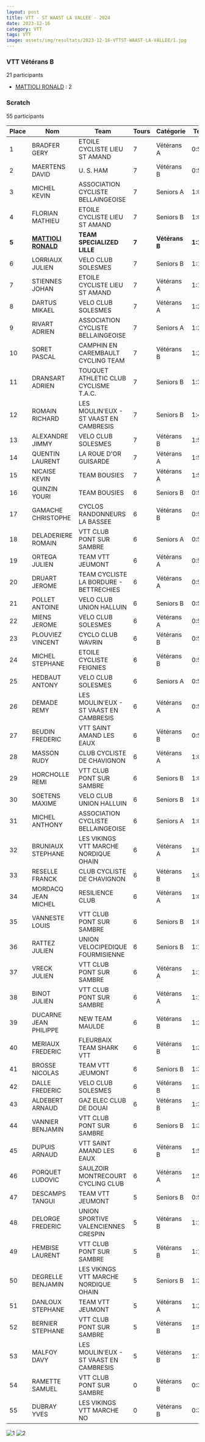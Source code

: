 ```yaml
---
layout: post
title: VTT - ST WAAST LA VALLEE - 2024
date: 2023-12-16
category: VTT
tags: VTT
image: assets/img/resultats/2023-12-16-VTTST-WAAST-LA-VALLEE/1.jpg
---
```


### VTT Vétérans B
21 participants
- [MATTIOLI RONALD](https://teamspecializedlille.cc/coureurs/mattiolironald) : 2

### Scratch
55 participants

| Place | Nom | Team | Tours | Catégorie | Temps |
|---|---|---|---|---|---|
| 1 | BRADFER GERY | ETOILE CYCLISTE LIEU ST AMAND | 7 | Vétérans A | 0:57:28 | 
| 2 | MAERTENS DAVID | U. S. HAM | 7 | Vétérans B | 0:59:23 | 
| 3 | MICHEL KEVIN | ASSOCIATION CYCLISTE BELLAINGEOISE | 7 | Seniors A | 1:0:7 | 
| 4 | FLORIAN MATHIEU | ETOILE CYCLISTE LIEU ST AMAND | 7 | Seniors B | 1:0:35 | 
| **5** | **[MATTIOLI RONALD](https://teamspecializedlille.cc/coureurs/mattiolironald)** | **TEAM SPECIALIZED LILLE** | **7** | **Vétérans B** | **1:1:28** | 
| 6 | LORRIAUX JULIEN | VELO CLUB SOLESMES | 7 | Seniors B | 1:1:43 | 
| 7 | STIENNES JOHAN | ETOILE CYCLISTE LIEU ST AMAND | 7 | Vétérans A | 1:1:47 | 
| 8 | DARTUS MIKAEL | VELO CLUB SOLESMES | 7 | Vétérans A | 1:2:20 | 
| 9 | RIVART ADRIEN | ASSOCIATION CYCLISTE BELLAINGEOISE | 7 | Seniors A | 1:2:46 | 
| 10 | SORET PASCAL | CAMPHIN EN CAREMBAULT CYCLING TEAM | 7 | Vétérans B | 1:2:52 | 
| 11 | DRANSART ADRIEN | TOUQUET ATHLETIC CLUB CYCLISME T.A.C. | 7 | Seniors B | 1:3:10 | 
| 12 | ROMAIN RICHARD | LES MOULIN'EUX - ST VAAST EN CAMBRESIS | 7 | Seniors B | 1:4:39 | 
| 13 | ALEXANDRE JIMMY | VELO CLUB SOLESMES | 7 | Vétérans B | 1:5:23 | 
| 14 | QUENTIN LAURENT | LA ROUE D'OR GUISARDE | 7 | Vétérans A | 1:5:24 | 
| 15 | NICAISE KEVIN | TEAM BOUSIES | 7 | Vétérans A | 1:5:57 | 
| 16 | QUINZIN YOURI | TEAM BOUSIES | 6 | Seniors B | 0:57:29 | 
| 17 | GAMACHE CHRISTOPHE | CYCLOS RANDONNEURS LA BASSEE | 6 | Vétérans B | 0:57:31 | 
| 18 | DELADERIERE ROMAIN | VTT  CLUB PONT SUR SAMBRE | 6 | Seniors A | 0:57:44 | 
| 19 | ORTEGA JULIEN | TEAM VTT JEUMONT | 6 | Vétérans A | 0:57:56 | 
| 20 | DRUART JEROME | TEAM CYCLISTE LA BORDURE - BETTRECHIES | 6 | Vétérans A | 0:58:18 | 
| 21 | POLLET ANTOINE | VELO CLUB UNION HALLUIN | 6 | Seniors B | 0:58:21 | 
| 22 | MIENS JEROME | VELO CLUB SOLESMES | 6 | Vétérans A | 0:58:26 | 
| 23 | PLOUVIEZ VINCENT | CYCLO CLUB WAVRIN | 6 | Vétérans B | 0:58:27 | 
| 24 | MICHEL STEPHANE | ETOILE CYCLISTE FEIGNIES | 6 | Vétérans B | 0:58:30 | 
| 25 | HEDBAUT ANTONY | VELO CLUB SOLESMES | 6 | Seniors A | 0:59:1 | 
| 26 | DEMADE REMY | LES MOULIN'EUX - ST VAAST EN CAMBRESIS | 6 | Vétérans A | 0:59:30 | 
| 27 | BEUDIN FREDERIC | VTT SAINT AMAND LES EAUX | 6 | Vétérans B | 0:59:45 | 
| 28 | MASSON RUDY | CLUB CYCLISTE DE CHAVIGNON | 6 | Vétérans A | 1:0:4 | 
| 29 | HORCHOLLE REMI | VTT  CLUB PONT SUR SAMBRE | 6 | Seniors B | 1:0:8 | 
| 30 | SOETENS MAXIME | VELO CLUB UNION HALLUIN | 6 | Seniors B | 1:0:30 | 
| 31 | MICHEL ANTHONY | ASSOCIATION CYCLISTE BELLAINGEOISE | 6 | Seniors A | 1:0:40 | 
| 32 | BRUNIAUX STEPHANE | LES VIKINGS VTT MARCHE NORDIQUE OHAIN | 6 | Vétérans A | 1:0:42 | 
| 33 | RESELLE FRANCK | CLUB CYCLISTE DE CHAVIGNON | 6 | Vétérans B | 1:0:42 | 
| 34 | MORDACQ JEAN MICHEL | RESILIENCE CLUB | 6 | Vétérans A | 1:0:43 | 
| 35 | VANNESTE LOUIS | VTT  CLUB PONT SUR SAMBRE | 6 | Seniors B | 1:0:49 | 
| 36 | RATTEZ JULIEN | UNION VELOCIPEDIQUE FOURMISIENNE | 6 | Seniors B | 1:1:30 | 
| 37 | VRECK JULIEN | VTT  CLUB PONT SUR SAMBRE | 6 | Vétérans A | 1:1:30 | 
| 38 | BINOT JULIEN | VTT  CLUB PONT SUR SAMBRE | 6 | Vétérans A | 1:1:30 | 
| 39 | DUCARNE JEAN PHILIPPE | NEW TEAM MAULDE | 6 | Vétérans B | 1:2:36 | 
| 40 | MERIAUX FREDERIC | FLEURBAIX TEAM SHARK VTT | 6 | Vétérans B | 1:3:2 | 
| 41 | BROSSE NICOLAS | TEAM VTT JEUMONT | 6 | Seniors B | 1:3:21 | 
| 42 | DALLE FREDERIC | VELO CLUB SOLESMES | 6 | Vétérans B | 1:3:37 | 
| 43 | ALDEBERT ARNAUD | GAZ ELEC CLUB DE DOUAI | 6 | Vétérans B | 1:3:40 | 
| 44 | VANNIER BENJAMIN | VTT  CLUB PONT SUR SAMBRE | 6 | Seniors B | 1:3:47 | 
| 45 | DUPUIS ARNAUD | VTT SAINT AMAND LES EAUX | 6 | Vétérans B | 1:5:19 | 
| 46 | PORQUET LUDOVIC | SAULZOIR MONTRECOURT CYCLING CLUB | 6 | Vétérans A | 1:5:39 | 
| 47 | DESCAMPS TANGUI | TEAM VTT JEUMONT | 5 | Seniors B | 0:58:15 | 
| 48 | DELORGE FREDERIC | UNION SPORTIVE VALENCIENNES CRESPIN | 5 | Vétérans B | 1:1:18 | 
| 49 | HEMBISE LAURENT | VTT  CLUB PONT SUR SAMBRE | 5 | Vétérans B | 1:1:56 | 
| 50 | DEGRELLE BENJAMIN | LES VIKINGS VTT MARCHE NORDIQUE OHAIN | 5 | Seniors B | 1:2:24 | 
| 51 | DANLOUX STEPHANE | TEAM VTT JEUMONT | 5 | Vétérans A | 1:2:25 | 
| 52 | BERNIER STEPHANE | VTT  CLUB PONT SUR SAMBRE | 5 | Vétérans B | 1:5:32 | 
| 53 | MALFOY DAVY | LES MOULIN'EUX - ST VAAST EN CAMBRESIS | 5 | Vétérans B | 1:7:22 | 
| 54 | RAMETTE SAMUEL | VTT  CLUB PONT SUR SAMBRE | 0 | Vétérans B | 0:38:53 | 
| 55 | DUBRAY YVES | LES VIKINGS VTT MARCHE NO | 0 | Vétérans B | 0:38:53 | 

![1](http://teamspecializedlille.github.io/assets/img/resultats/2023-12-16-VTTST-WAAST-LA-VALLEE/1.jpg)
![2](http://teamspecializedlille.github.io/assets/img/resultats/2023-12-16-VTTST-WAAST-LA-VALLEE/2.jpg)

